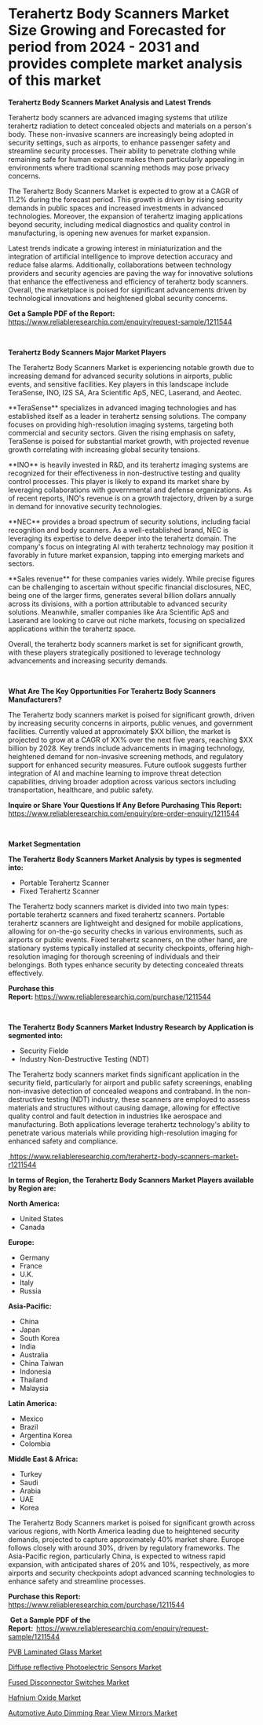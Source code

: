 <p><h1>Terahertz Body Scanners Market Size Growing and Forecasted for period from 2024 - 2031 and provides complete market analysis of this market</h1></p><p><strong>Terahertz Body Scanners Market Analysis and Latest Trends</strong></p>
<p><p>Terahertz body scanners are advanced imaging systems that utilize terahertz radiation to detect concealed objects and materials on a person's body. These non-invasive scanners are increasingly being adopted in security settings, such as airports, to enhance passenger safety and streamline security processes. Their ability to penetrate clothing while remaining safe for human exposure makes them particularly appealing in environments where traditional scanning methods may pose privacy concerns.</p><p>The Terahertz Body Scanners Market is expected to grow at a CAGR of 11.2% during the forecast period. This growth is driven by rising security demands in public spaces and increased investments in advanced technologies. Moreover, the expansion of terahertz imaging applications beyond security, including medical diagnostics and quality control in manufacturing, is opening new avenues for market expansion. </p><p>Latest trends indicate a growing interest in miniaturization and the integration of artificial intelligence to improve detection accuracy and reduce false alarms. Additionally, collaborations between technology providers and security agencies are paving the way for innovative solutions that enhance the effectiveness and efficiency of terahertz body scanners. Overall, the marketplace is poised for significant advancements driven by technological innovations and heightened global security concerns.</p></p>
<p><strong>Get a Sample PDF of the Report:&nbsp;</strong> <a href="https://www.reliableresearchiq.com/enquiry/request-sample/1211544?utm_campaign=1121&utm_medium=2&utm_source=Github&utm_content=ia&utm_term=05102024&utm_id=terahertz-body-scanners">https://www.reliableresearchiq.com/enquiry/request-sample/1211544</a></p>
<p>&nbsp;</p>
<p><strong>Terahertz Body Scanners Major Market Players</strong></p>
<p><p>The Terahertz Body Scanners Market is experiencing notable growth due to increasing demand for advanced security solutions in airports, public events, and sensitive facilities. Key players in this landscape include TeraSense, INO, I2S SA, Ara Scientific ApS, NEC, Laserand, and Aeotec.</p><p>**TeraSense** specializes in advanced imaging technologies and has established itself as a leader in terahertz sensing solutions. The company focuses on providing high-resolution imaging systems, targeting both commercial and security sectors. Given the rising emphasis on safety, TeraSense is poised for substantial market growth, with projected revenue growth correlating with increasing global security tensions.</p><p>**INO** is heavily invested in R&D, and its terahertz imaging systems are recognized for their effectiveness in non-destructive testing and quality control processes. This player is likely to expand its market share by leveraging collaborations with governmental and defense organizations. As of recent reports, INO's revenue is on a growth trajectory, driven by a surge in demand for innovative security technologies.</p><p>**NEC** provides a broad spectrum of security solutions, including facial recognition and body scanners. As a well-established brand, NEC is leveraging its expertise to delve deeper into the terahertz domain. The company's focus on integrating AI with terahertz technology may position it favorably in future market expansion, tapping into emerging markets and sectors.</p><p>**Sales revenue** for these companies varies widely. While precise figures can be challenging to ascertain without specific financial disclosures, NEC, being one of the larger firms, generates several billion dollars annually across its divisions, with a portion attributable to advanced security solutions. Meanwhile, smaller companies like Ara Scientific ApS and Laserand are looking to carve out niche markets, focusing on specialized applications within the terahertz space.</p><p>Overall, the terahertz body scanners market is set for significant growth, with these players strategically positioned to leverage technology advancements and increasing security demands.</p></p>
<p>&nbsp;</p>
<p><strong>What Are The Key Opportunities For Terahertz Body Scanners Manufacturers?</strong></p>
<p><p>The Terahertz body scanners market is poised for significant growth, driven by increasing security concerns in airports, public venues, and government facilities. Currently valued at approximately $XX billion, the market is projected to grow at a CAGR of XX% over the next five years, reaching $XX billion by 2028. Key trends include advancements in imaging technology, heightened demand for non-invasive screening methods, and regulatory support for enhanced security measures. Future outlook suggests further integration of AI and machine learning to improve threat detection capabilities, driving broader adoption across various sectors including transportation, healthcare, and public safety.</p></p>
<p><strong>Inquire or Share Your Questions If Any Before Purchasing This Report:</strong> <a href="https://www.reliableresearchiq.com/enquiry/pre-order-enquiry/1211544?utm_campaign=1121&utm_medium=2&utm_source=Github&utm_content=ia&utm_term=05102024&utm_id=terahertz-body-scanners">https://www.reliableresearchiq.com/enquiry/pre-order-enquiry/1211544</a></p>
<p>&nbsp;</p>
<p><strong>Market Segmentation</strong></p>
<p><strong>The Terahertz Body Scanners Market Analysis by types is segmented into:</strong></p>
<p><ul><li>Portable Terahertz Scanner</li><li>Fixed Terahertz Scanner</li></ul></p>
<p><p>The Terahertz body scanners market is divided into two main types: portable terahertz scanners and fixed terahertz scanners. Portable terahertz scanners are lightweight and designed for mobile applications, allowing for on-the-go security checks in various environments, such as airports or public events. Fixed terahertz scanners, on the other hand, are stationary systems typically installed at security checkpoints, offering high-resolution imaging for thorough screening of individuals and their belongings. Both types enhance security by detecting concealed threats effectively.</p></p>
<p><strong>Purchase this Report:&nbsp;</strong><a href="https://www.reliableresearchiq.com/purchase/1211544?utm_campaign=1121&utm_medium=2&utm_source=Github&utm_content=ia&utm_term=05102024&utm_id=terahertz-body-scanners">https://www.reliableresearchiq.com/purchase/1211544</a></p>
<p>&nbsp;</p>
<p><strong>The Terahertz Body Scanners Market Industry Research by Application is segmented into:</strong></p>
<p><ul><li>Security Fielde</li><li>Industry Non-Destructive Testing (NDT)</li></ul></p>
<p><p>The Terahertz body scanners market finds significant application in the security field, particularly for airport and public safety screenings, enabling non-invasive detection of concealed weapons and contraband. In the non-destructive testing (NDT) industry, these scanners are employed to assess materials and structures without causing damage, allowing for effective quality control and fault detection in industries like aerospace and manufacturing. Both applications leverage terahertz technology's ability to penetrate various materials while providing high-resolution imaging for enhanced safety and compliance.</p></p>
<p><a href="https://www.reliableresearchiq.com/terahertz-body-scanners-market-r1211544?utm_campaign=1121&utm_medium=2&utm_source=Github&utm_content=ia&utm_term=05102024&utm_id=terahertz-body-scanners">&nbsp;https://www.reliableresearchiq.com/terahertz-body-scanners-market-r1211544</a></p>
<p><strong>In terms of Region, the Terahertz Body Scanners Market Players available by Region are:</strong></p>
<p>
    <p> <strong> North America: </strong>
        <ul>
            <li>United States</li>
            <li>Canada</li>
        </ul>
        </p> 
    <p> <strong> Europe: </strong>
        <ul>
            <li>Germany</li>
            <li>France</li>
            <li>U.K.</li>
            <li>Italy</li>
            <li>Russia</li>
        </ul>
        </p> 
    <p> <strong> Asia-Pacific: </strong>
        <ul>
            <li>China</li>
            <li>Japan</li>
            <li>South Korea</li>
            <li>India</li>
            <li>Australia</li>
            <li>China Taiwan</li>
            <li>Indonesia</li>
            <li>Thailand</li>
            <li>Malaysia</li>
        </ul>
        </p> 
    <p> <strong> Latin America: </strong>
        <ul>
            <li>Mexico</li>
            <li>Brazil</li>
            <li>Argentina Korea</li>
            <li>Colombia</li>
        </ul>
        </p> 
    <p> <strong> Middle East & Africa: </strong>
        <ul>
            <li>Turkey</li>
            <li>Saudi</li>
            <li>Arabia</li>
            <li>UAE</li>
            <li>Korea</li>
        </ul>
    </p>
    </p>
<p><p>The Terahertz Body Scanners market is poised for significant growth across various regions, with North America leading due to heightened security demands, projected to capture approximately 40% market share. Europe follows closely with around 30%, driven by regulatory frameworks. The Asia-Pacific region, particularly China, is expected to witness rapid expansion, with anticipated shares of 20% and 10%, respectively, as more airports and security checkpoints adopt advanced scanning technologies to enhance safety and streamline processes.</p></p>
<p><strong>Purchase this Report: </strong><a href="https://www.reliableresearchiq.com/purchase/1211544?utm_campaign=1121&utm_medium=2&utm_source=Github&utm_content=ia&utm_term=05102024&utm_id=terahertz-body-scanners">https://www.reliableresearchiq.com/purchase/1211544</a></p>
<p>&nbsp;<strong>Get a Sample PDF of the Report:&nbsp;&nbsp;</strong><a href="https://www.reliableresearchiq.com/enquiry/request-sample/1211544?utm_campaign=1121&utm_medium=2&utm_source=Github&utm_content=ia&utm_term=05102024&utm_id=terahertz-body-scanners">https://www.reliableresearchiq.com/enquiry/request-sample/1211544</a></p>
<p><strong></strong></p>
<p><p><a href="https://www.linkedin.com/pulse/pvb-laminated-glass-spectrum-usage-patterns-sector-evolution-0glse?utm_campaign=1121&utm_medium=2&utm_source=Github&utm_content=ia&utm_term=05102024&utm_id=terahertz-body-scanners">PVB Laminated Glass Market</a></p><p><a href="https://issuu.com/reportprime-2/docs/diffuse-reflective-photoelectric-se_6ba0305f1a7631?utm_campaign=1121&utm_medium=2&utm_source=Github&utm_content=ia&utm_term=05102024&utm_id=terahertz-body-scanners">Diffuse reflective Photoelectric Sensors Market</a></p><p><a href="https://issuu.com/reportprime-2/docs/fused-disconnector-switches-market-_7f26b07e996cb8?utm_campaign=1121&utm_medium=2&utm_source=Github&utm_content=ia&utm_term=05102024&utm_id=terahertz-body-scanners">Fused Disconnector Switches Market</a></p><p><a href="https://www.linkedin.com/pulse/insights-hafnium-oxide-industry-market-financial-status-size-ifqge?utm_campaign=1121&utm_medium=2&utm_source=Github&utm_content=ia&utm_term=05102024&utm_id=terahertz-body-scanners">Hafnium Oxide Market</a></p><p><a href="https://github.com/guneycigdem35/Market-Research-Report-List-5/blob/main/automotive-auto-dimming-rear-view-mirrors-market.md?utm_campaign=1121&utm_medium=2&utm_source=Github&utm_content=ia&utm_term=05102024&utm_id=terahertz-body-scanners">Automotive Auto Dimming Rear View Mirrors Market</a></p></p>